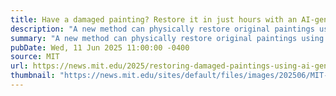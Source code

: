 ```yaml
---
title: Have a damaged painting? Restore it in just hours with an AI-generated “mask”
description: "A new method can physically restore original paintings using digitally constructed films, which can be removed if desired."
summary: "A new method can physically restore original paintings using digitally constructed films, which can be removed if desired."
pubDate: Wed, 11 Jun 2025 11:00:00 -0400
source: MIT
url: https://news.mit.edu/2025/restoring-damaged-paintings-using-ai-generated-mask-0611
thumbnail: "https://news.mit.edu/sites/default/files/images/202506/MIT-Restoring-Paintings-01-press.jpg"
---
```


